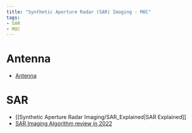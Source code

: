 ```yaml
---
title: "Synthetic Aperture Radar (SAR) Imaging - MOC"
tags:
- SAR
- MOC
---
```



# Antenna

* [Antenna](Synthetic%20Aperture%20Radar%20Imaging/Antenna.md)

# SAR

* [[Synthetic Aperture Radar Imaging/SAR_Explained|SAR Explained]]
* [SAR Imaging Algorithm review in 2022](Synthetic%20Aperture%20Radar%20Imaging/SAR_Imaging_Algorithm.md)